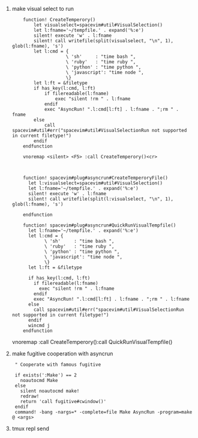 1.  make visual select to run


    		function! CreateTemperory()
    			let visualselect=spacevim#util#VisualSelection()
    			let l:fname='~/tempfile.' . expand('%:e')
    			silent! execute 'w' . l:fname
    			silent! call writefile(split(visualselect, "\n", 1), glob(l:fname), 's')
    			let l:cmd = {
    						\ 'sh'     : "time bash ",
    						\ 'ruby'   : "time ruby ",
    						\ 'python' : "time python ",
    						\ 'javascript': "time node ",
    						\}
    			let l:ft = &filetype
    			if has_key(l:cmd, l:ft)
    				if filereadable(l:fname)
    					exec "silent !rm " . l:fname
    				endif
    				exec "AsyncRun! ".l:cmd[l:ft] . l:fname . ";rm " . fname
    			else
    				call spacevim#util#err("spacevim#util#VisualSelectionRun not supported in current filetype!")
    			endif
    		endfunction

    		vnoremap <silent> <F5> :call CreateTemperory()<cr>



            function! spacevim#plug#asyncrun#CreateTemperoryFile()
              let l:visualselect=spacevim#util#VisualSelection()
              let l:fname='~/tempfile.' . expand('%:e')
              silent! execute 'w' . l:fname
              silent! call writefile(split(l:visualselect, "\n", 1), glob(l:fname), 's')

            endfunction

            function! spacevim#plug#asyncrun#QuickRunVisualTempfile()
              let l:fname='~/tempfile.' . expand('%:e')
              let l:cmd = {
                    \ 'sh'     : "time bash ",
                    \ 'ruby'   : "time ruby ",
                    \ 'python' : "time python ",
                    \ 'javascript': "time node ",
                    \}
              let l:ft = &filetype

              if has_key(l:cmd, l:ft)
                if filereadable(l:fname)
                  exec "silent !rm " . l:fname
                endif
                exec "AsyncRun! ".l:cmd[l:ft] . l:fname . ";rm " . l:fname
              else
                call spacevim#util#err("spacevim#util#VisualSelectionRun not supported in current filetype!")
              endif
              wincmd j
            endfunction

      vnoremap <silent> <F5> :call CreateTemperory()<cr>:call QuickRunVisualTempfile()<cr>

2. make fugitive cooperation with asyncrun

        " Cooperate with famous fugitive

        if exists(':Make') == 2
          noautocmd Make
        else
          silent noautocmd make!
          redraw!
          return 'call fugitive#cwindow()'
        endif 
        command! -bang -nargs=* -complete=file Make AsyncRun -program=make @ <args>

3. tmux repl send
